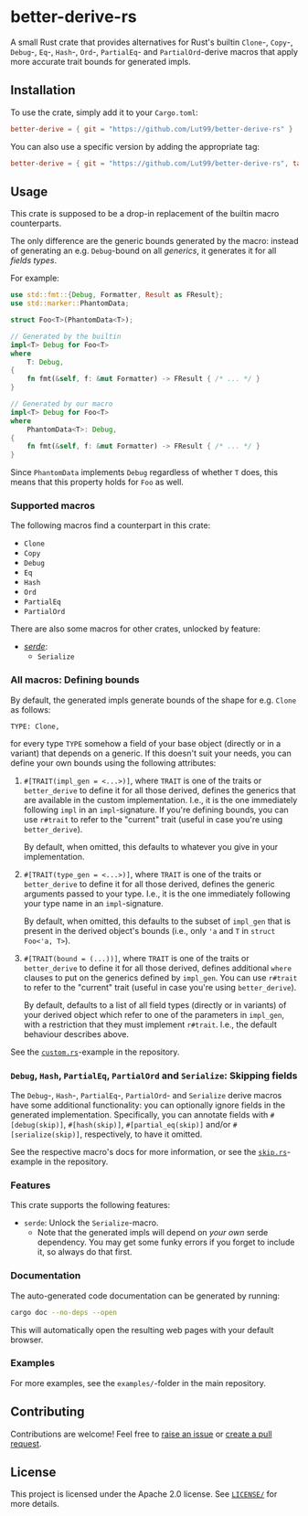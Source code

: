 # better-derive-rs
A small Rust crate that provides alternatives for Rust's builtin `Clone`-, `Copy`-, `Debug`-, `Eq`-, `Hash`-, `Ord`-, `PartialEq`- and `PartialOrd`-derive macros that apply more accurate trait bounds for generated impls.


## Installation
To use the crate, simply add it to your `Cargo.toml`:
```toml
better-derive = { git = "https://github.com/Lut99/better-derive-rs" }
```

You can also use a specific version by adding the appropriate tag:
```toml
better-derive = { git = "https://github.com/Lut99/better-derive-rs", tag = "v3.0.1" }
```


## Usage
This crate is supposed to be a drop-in replacement of the builtin macro counterparts.

The only difference are the generic bounds generated by the macro: instead of generating an e.g. `Debug`-bound on all _generics_, it generates it for all _fields types_.

For example:
```rust
use std::fmt::{Debug, Formatter, Result as FResult};
use std::marker::PhantomData;

struct Foo<T>(PhantomData<T>);

// Generated by the builtin
impl<T> Debug for Foo<T>
where
    T: Debug,
{
    fn fmt(&self, f: &mut Formatter) -> FResult { /* ... */ }
}

// Generated by our macro
impl<T> Debug for Foo<T>
where
    PhantomData<T>: Debug,
{
    fn fmt(&self, f: &mut Formatter) -> FResult { /* ... */ }
}
```
Since `PhantomData` implements `Debug` regardless of whether `T` does, this means that this property holds for `Foo` as well.

### Supported macros
The following macros find a counterpart in this crate:
- `Clone`
- `Copy`
- `Debug`
- `Eq`
- `Hash`
- `Ord`
- `PartialEq`
- `PartialOrd`

There are also some macros for other crates, unlocked by feature:
- [_serde_](https://serde.rs):
  - `Serialize`

### All macros: Defining bounds
By default, the generated impls generate bounds of the shape for e.g. `Clone` as follows:
```plain
TYPE: Clone,
```
for every type `TYPE` somehow a field of your base object (directly or in a variant) that depends on a generic. If this doesn't suit your needs, you can define your own bounds using the following attributes:
1. `#[TRAIT(impl_gen = <...>)]`, where `TRAIT` is one of the traits or `better_derive` to define it for all those derived, defines the generics that are available in the custom implementation. I.e., it is the one immediately following `impl` in an `impl`-signature. If you're defining bounds, you can use `r#trait` to refer to the "current" trait (useful in case you're using `better_derive`).

   By default, when omitted, this defaults to whatever you give in your implementation.
2. `#[TRAIT(type_gen = <...>)]`, where `TRAIT` is one of the traits or `better_derive` to define it for all those derived, defines the generic arguments passed to your type. I.e., it is the one immediately following your type name in an `impl`-signature.

   By default, when omitted, this defaults to the subset of `impl_gen` that is present in the derived object's bounds (i.e., only `'a` and `T` in `struct Foo<'a, T>`).
3. `#[TRAIT(bound = (...))]`, where `TRAIT` is one of the traits or `better_derive` to define it for all those derived, defines additional `where` clauses to put on the generics defined by `impl_gen`. You can use `r#trait` to refer to the "current" trait (useful in case you're using `better_derive`).

   By default, defaults to a list of all field types (directly or in variants) of your derived object which refer to one of the parameters in `impl_gen`, with a restriction that they must implement `r#trait`. I.e., the default behaviour describes above.

See the [`custom.rs`](./examples/custom.rs)-example in the repository.

### `Debug`, `Hash`, `PartialEq`, `PartialOrd` and `Serialize`: Skipping fields
The `Debug`-, `Hash`-, `PartialEq`-, `PartialOrd`- and `Serialize` derive macros have some additional functionality: you can optionally ignore fields in the generated implementation.
Specifically, you can annotate fields with `#[debug(skip)]`, `#[hash(skip)]`, `#[partial_eq(skip)]` and/or `#[serialize(skip)]`, respectively, to have it omitted.

See the respective macro's docs for more information, or see the [`skip.rs`](./examples/skip.rs)-example in the repository.

### Features
This crate supports the following features:
- `serde`: Unlock the `Serialize`-macro.
  - Note that the generated impls will depend on _your own_ serde dependency. You may get some funky errors if you forget to include it, so always do that first.

### Documentation
The auto-generated code documentation can be generated by running:
```sh
cargo doc --no-deps --open
```
This will automatically open the resulting web pages with your default browser.

### Examples
For more examples, see the `examples/`-folder in the main repository.


## Contributing
Contributions are welcome! Feel free to [raise an issue](https://github.com/Lut99/better-derive-rs/issues) or [create a pull request](https://github.com/Lut99/better-derive-rs/pulls).


## License
This project is licensed under the Apache 2.0 license. See [`LICENSE/`](./LICENSE) for more details.
